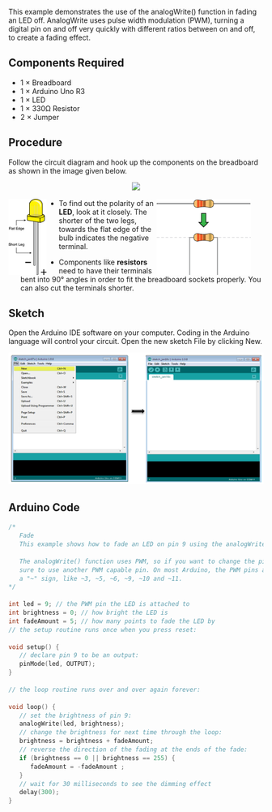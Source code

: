 
This example demonstrates the use of the analogWrite() function in fading an LED off. AnalogWrite uses pulse width modulation (PWM), turning a digital pin on and off very quickly with different ratios between on and off, to create a fading effect.

## Components Required
  - 1 × Breadboard
  - 1 × Arduino Uno R3
  - 1 × LED
  - 1 × 330Ω Resistor
  - 2 × Jumper

## Procedure
Follow the circuit diagram and hook up the components on the breadboard as shown in the image given below.
<p align="center">
	<img src="https://www.tutorialspoint.com/arduino/images/components_on_breadboard.jpg" />
</p>
<img src="https://github.com/A4sa/Arduino/blob/main/1.Arduino%20Programming/1.%20Dataset/led.jpg" align="left" style="margin-right: 25px" height=150></a>
<img src="https://github.com/A4sa/Arduino/blob/main/1.Arduino%20Programming/1.%20Dataset/resistors.jpg" align="right" style="margin-right: 25px" height=150></a>

- To find out the polarity of an **LED**, look at it closely. The shorter of the two legs, towards the flat edge of the bulb indicates the negative terminal.

- Components like **resistors** need to have their terminals bent into 90° angles in order to fit the breadboard sockets properly. You can also cut the terminals shorter.    



## Sketch
Open the Arduino IDE software on your computer. Coding in the Arduino language will control your circuit. Open the new sketch File by clicking New.
<p align="center">
	<img src="https://github.com/A4sa/Arduino/blob/main/1.Arduino%20Programming/1.%20Dataset/sketch.jpg" />
</p>

## Arduino Code 

```C 
/*
   Fade
   This example shows how to fade an LED on pin 9 using the analogWrite() function.

   The analogWrite() function uses PWM, so if you want to change the pin you're using, be
   sure to use another PWM capable pin. On most Arduino, the PWM pins are identified with
   a "~" sign, like ~3, ~5, ~6, ~9, ~10 and ~11.
*/

int led = 9; // the PWM pin the LED is attached to
int brightness = 0; // how bright the LED is
int fadeAmount = 5; // how many points to fade the LED by
// the setup routine runs once when you press reset:

void setup() {
   // declare pin 9 to be an output:
   pinMode(led, OUTPUT);
}

// the loop routine runs over and over again forever:

void loop() {
   // set the brightness of pin 9:
   analogWrite(led, brightness);
   // change the brightness for next time through the loop:
   brightness = brightness + fadeAmount;
   // reverse the direction of the fading at the ends of the fade:
   if (brightness == 0 || brightness == 255) {
      fadeAmount = -fadeAmount ;
   }
   // wait for 30 milliseconds to see the dimming effect
   delay(300);
}
```

